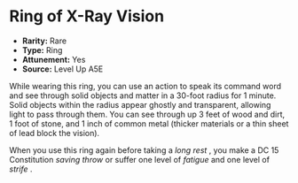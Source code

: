 
# Ring of X-Ray Vision

* **Rarity:** Rare
* **Type:** Ring
* **Attunement:** Yes
* **Source:** Level Up A5E


While wearing this ring, you can use an action to speak its command word and see through solid objects and matter in a 30-foot radius for 1 minute. Solid objects within the radius appear ghostly and transparent, allowing light to pass through them. You can see through up 3 feet of wood and dirt, 1 foot of stone, and 1 inch of common metal (thicker materials or a thin sheet of lead block the vision).

When you use this ring again before taking a _long rest_ , you make a DC 15 Constitution _saving throw_  or suffer one level of _fatigue_  and one level of _strife_ .
